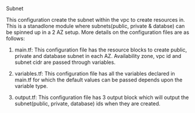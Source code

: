 Subnet

This configuration create the subnet within the vpc to create resources in. This is a stanadlone module where subnets(public, private & databse) can be spinned up in a 2 AZ setup.
More details on the configuration files are as follows:

1. main.tf: This configuration file has the resource blocks to create public, private and database subnet in each AZ. Availability zone, vpc id and subnet cidr are passed through variables.

2. variables.tf: This configuration file has all the variables declared in main.tf for which the default values can be passed depends upon the variable type.

3. output.tf: This configuration file has 3 output block which will output the subnet(public, private, database) ids when they are created.
